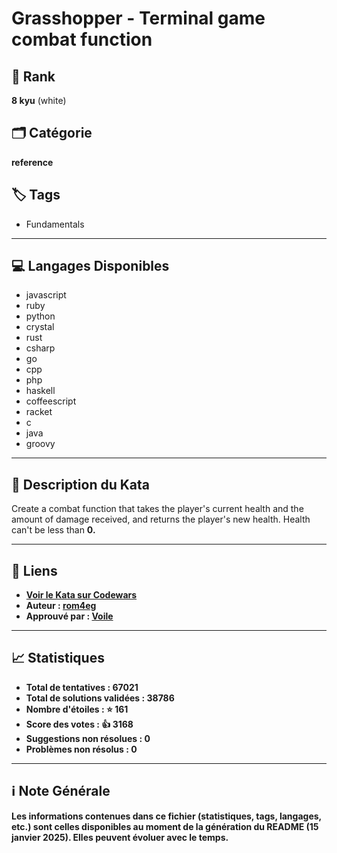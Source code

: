 # Grasshopper - Terminal game combat function

## 🏅 Rank
**8 kyu** (white)

## 🗂️ Catégorie
**reference**

## 🏷️ Tags
- Fundamentals

---

## 💻 Langages Disponibles
- javascript
- ruby
- python
- crystal
- rust
- csharp
- go
- cpp
- php
- haskell
- coffeescript
- racket
- c
- java
- groovy

---

## 📜 Description du Kata

Create a combat function that takes the player's current health and the amount of damage received, and returns the player's new health.
Health can't be less than <b>0<b>.

---

## 🔗 Liens
- [Voir le Kata sur Codewars](https://www.codewars.com/kata/586c1cf4b98de0399300001d)
- **Auteur** : [rom4eg](https://www.codewars.com/users/rom4eg)
- **Approuvé par** : [Voile](https://www.codewars.com/users/Voile)

---

## 📈 Statistiques
- **Total de tentatives** : 67021
- **Total de solutions validées** : 38786
- **Nombre d'étoiles** : ⭐ 161
- **Score des votes** : 👍 3168
- **Suggestions non résolues** : 0
- **Problèmes non résolus** : 0

---

## ℹ️ Note Générale
Les informations contenues dans ce fichier (statistiques, tags, langages, etc.) sont celles disponibles au moment de la génération du README (15 janvier 2025). Elles peuvent évoluer avec le temps.
